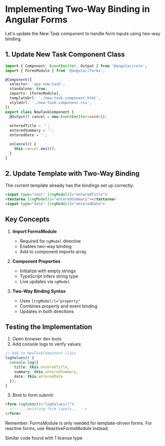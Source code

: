 # Implementing Two-Way Binding in Angular Forms

Let's update the New Task component to handle form inputs using two-way binding.

## 1. Update New Task Component Class

````typescript
import { Component, EventEmitter, Output } from '@angular/core';
import { FormsModule } from '@angular/forms';

@Component({
  selector: 'app-new-task',
  standalone: true,
  imports: [FormsModule],
  templateUrl: './new-task.component.html',
  styleUrl: './new-task.component.css',
})
export class NewTaskComponent {
  @Output() cancel = new EventEmitter<void>();
  
  enteredTitle = '';
  enteredSummary = '';
  enteredDate = '';

  onCancel() {
    this.cancel.emit();
  }
}
````

## 2. Update Template with Two-Way Binding

The current template already has the bindings set up correctly:

```html
<input type="text" [(ngModel)]="enteredTitle">
<textarea [(ngModel)]="enteredSummary"></textarea>
<input type="date" [(ngModel)]="enteredDate">
```

## Key Concepts

1. **Import FormsModule**
   - Required for `ngModel` directive
   - Enables two-way binding
   - Add to component imports array

2. **Component Properties**
   - Initialize with empty strings
   - TypeScript infers string type
   - Live updates via `ngModel`

3. **Two-Way Binding Syntax**
   - Uses `[(ngModel)]="property"`
   - Combines property and event binding
   - Updates in both directions

## Testing the Implementation

1. Open browser dev tools
2. Add console logs to verify values:

````typescript
// Add to NewTaskComponent class
logValues() {
  console.log({
    title: this.enteredTitle,
    summary: this.enteredSummary,
    date: this.enteredDate
  });
}
````

3. Bind to form submit:

````html
<form (ngSubmit)="logValues()">
  <!-- ...existing form inputs... -->
</form>
````

Remember: FormsModule is only needed for template-driven forms. For reactive forms, use ReactiveFormsModule instead.

Similar code found with 1 license type
